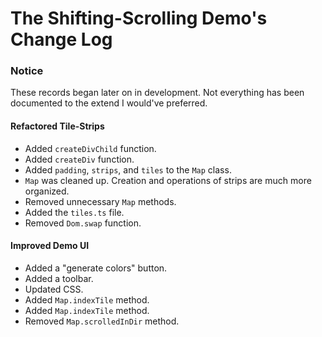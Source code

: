 # The Shifting-Scrolling Demo's Change Log
### Notice
These records began later on in development. Not everything has been documented to the extend I would've preferred.

#### Refactored Tile-Strips
- Added `createDivChild` function.
- Added `createDiv` function.
- Added `padding`, `strips`, and `tiles` to the `Map` class.
- `Map` was cleaned up. Creation and operations of strips are much more organized.
- Removed unnecessary `Map` methods.
- Added the `tiles.ts` file.
- Removed `Dom.swap` function.

#### Improved Demo UI
- Added a "generate colors" button.
- Added a toolbar.
- Updated CSS.
- Added `Map.indexTile` method.
- Added `Map.indexTile` method.
- Removed `Map.scrolledInDir` method.
